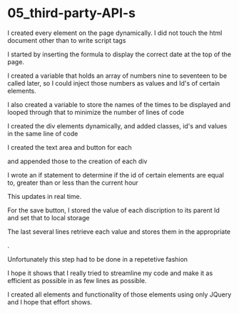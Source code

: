# 05_third-party-API-s

I created every element on the page dynamically. I did not touch the html document other than to write script tags

I started by inserting the formula to display the correct date at the top of the page.

I created a variable that holds an array of numbers nine to seventeen to be called later, so I could inject those numbers as values and Id's of certain elements.

I also created a variable to store the names of the times to be displayed and looped through that to minimize the number of lines of code

I created the div elements dynamically, and added classes, id's and values in the same line of code

I created the text area and button for each <div> and appended those to the creation of each div

I wrote an if statement to determine if the id of certain elements are equal to, greater than or less than the current hour

This updates in real time.

For the save button, I stored the value of each discription to its parent Id and set that to local storage

The last several lines retrieve each value and stores them in the appropriate <div>.

Unfortunately this step had to be done in a repetetive fashion

I hope it shows that I really tried to streamline my code and make it as efficient as possible in as few lines as possible.

I created all elements and functionality of those elements using only JQuery and I hope that effort shows.
